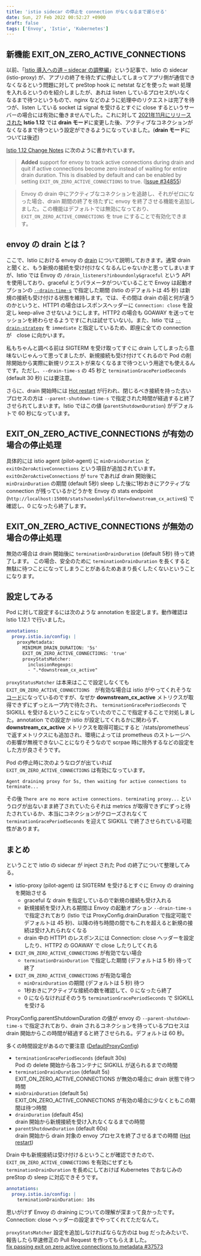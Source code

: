 ```yaml
---
title: 'istio sidecar の停止を connection がなくなるまで遅らせる'
date: Sun, 27 Feb 2022 00:52:27 +0900
draft: false
tags: ['Envoy', 'Istio', 'Kubernetes']
---
```


新機能 EXIT\_ON\_ZERO\_ACTIVE\_CONNECTIONS
---------------------------------------

以前、「[Istio 導入への道 – sidecar の調整編](/2020/03/istio-part12/)」という記事で、Istio の sidecar (istio-proxy) が、アプリの終了を待たずに停止してしまってアプリ側が通信できなくなるという問題に対して preStop hook に netstat などを使った wait 処理を入れるというのを紹介しましたが、あれは listen しているプロセスがいなくなるまで待つというもので、nginx などのように処理中のリクエストは完了を待つが、listen している socket は signal を受けるとすぐに close するというサーバーの場合には有効に働きませんでした。これに対して [2021年11月にリリースされた](https://istio.io/latest/news/releases/1.12.x/announcing-1.12/) **Istio 1.12** では **drain モード**に変更した後、アクティブなコネクションがなくなるまで待つという設定ができるようになっていました。(**drain モード**については後述)

[Istio 1.12 Change Notes](https://istio.io/latest/news/releases/1.12.x/announcing-1.12/change-notes/) に次のように書かれています。

> **Added** support for envoy to track active connections during drain and quit if active connections become zero instead of waiting for entire drain duration. This is disabled by default and can be enabled by setting `EXIT_ON_ZERO_ACTIVE_CONNECTIONS` to true. ([Issue #34855](https://github.com/istio/istio/issues/34855))

> Envoy の drain 中にアクティブなコネクションを追跡し、それがゼロになった場合、drain 期間の終了を待たずに envoy を終了させる機能を追加しました。この機能はデフォルトでは無効になっており、`EXIT_ON_ZERO_ACTIVE_CONNECTIONS` を true にすることで有効化できます。

envoy の drain とは？
-----------------

ここで、Istio における envoy の [drain](https://www.envoyproxy.io/docs/envoy/v1.20.1/intro/arch_overview/operations/draining.html) について説明しておきます。通常 drain と聞くと、もう新規の接続を受け付けなくなるんじゃないかと思ってしまいますが、Istio では Envoy の `/drain_listeners?inboundonly&graceful` という API を使用しており、graceful とうパラメータがついていることで Envoy は起動オプションの [`--drain-time-s`](https://www.envoyproxy.io/docs/envoy/v1.20.1/operations/cli#cmdoption-drain-time-s) で指定した期間 (Istio のデフォルトは 45 秒) は新規の接続も受け付ける状態を維持します。では、その間は drain の前と何が違うのかというと、HTTP1 の場合はレスポンスヘッダーに `Connection: close` を設定し keep-alive させないようにします。HTTP2 の場合も GOAWAY を送ってセッションを終わらせるようです(これは試せていない)。また、Istio では [`--drain-strategy`](https://www.envoyproxy.io/docs/envoy/v1.20.1/operations/cli#cmdoption-drain-strategy) を `immediate` と指定しているため、即座に全ての connection が　close に向かいます。

私もちゃんと調べる前は SIGTERM を受け取ってすぐに drain してしまったら意味ないじゃんって思ってましたが、新規接続も受け付けてくれるので Pod の削除開始から実際に新規リクエストが来なくなるまで待つという用途でも使えるんです。ただし、`--drain-time-s` の 45 秒と `terminationGracePeriodSeconds` (default 30 秒) には要注意。

さらに、drain 開始時には [Hot restart](https://www.envoyproxy.io/docs/envoy/v1.20.1/intro/arch_overview/operations/hot_restart#arch-overview-hot-restart) が行われ、閉じるべき接続を持った古いプロセスの方は `--parent-shutdown-time-s` で指定された時間が経過すると終了させられてしまいます。Istio ではこの値 (`parentShutdownDuration`) がデフォルトで 60 秒になっています。

EXIT\_ON\_ZERO\_ACTIVE\_CONNECTIONS が有効の場合の停止処理
-----------------------------------------------

具体的には istio agent (pilot-agent) に `minDrainDuration` と `exitOnZeroActiveConnections` という項目が追加されています。`exitOnZeroActiveConnections` が `ture` であれば drain 開始後に `minDrainDuration` の期間 (default 5秒) sleep した後に1秒おきにアクティブな connection が残っているかどうかを Envoy の stats endpoint (`http://localhost:15000/stats?usedonly&filter=downstream_cx_active$`) で確認し、0 になったら終了します。

EXIT\_ON\_ZERO\_ACTIVE\_CONNECTIONS が無効の場合の停止処理
-----------------------------------------------

無効の場合は drain 開始後に `terminationDrainDuration` (default 5秒) 待って終了します。 この場合、安全のために `terminationDrainDuration` を長くすると無駄に待つことになってしまうことがあるためあまり長くしたくないということになります。

設定してみる
------

Pod に対して設定するには次のような annotation を設定します。動作確認は Istio 1.12.1 で行いました。

```yaml
annotations:
  proxy.istio.io/config: |
    proxyMetadata:
      MINIMUM_DRAIN_DURATION: '5s'
      EXIT_ON_ZERO_ACTIVE_CONNECTIONS: 'true'
      proxyStatsMatcher:
        inclusionRegexps:
        - ".*downstream_cx_active"
```

`proxyStatusMatcher` は本来はここで設定しなくても `EXIT_ON_ZERO_ACTIVE_CONNECTIONS`　が有効な場合は istio がやってくれそうな[コード](https://github.com/istio/istio/pull/36089/files)になっているのですが、なぜか **downstream\_cx\_active** メトリクスが取得できずにずっとループ内で待たされ、 `terminationGracePeriodSeconds` で SIGKILL を受けるということになっていたのでここで指定することで対処しました。annotation での設定か istio が設定してくれるかに関わらず、**downstream\_cx\_active** メトリクスを取得可能にすると \`/stats/prometheus\` で返すメトリクスにも追加され、環境によっては prometheus のストレージへの影響が無視できないことになりそうなので scrpae 時に除外するなどの設定をした方が良さそうです。

Pod の停止時に次のようなログが出ていれば `EXIT_ON_ZERO_ACTIVE_CONNECTIONS` は有効になっています。

```
Agent draining proxy for 5s, then waiting for active connections to terminate...
```

その後 `There are no more active connections. terminating proxy...` というログが出ないまま終了されていたらそれは metrics が取得できずにずっと待たされているか、本当にコネクションがクローズされなくて `terminationGracePeriodSeconds` を迎えて SIGKILL で終了させられている可能性があります。

まとめ
---

ということで istio の sidecar が inject された Pod の終了について整理してみる。

*   istio-proxy (pilot-agent) は SIGTERM を受けるとすぐに Envoy の draining を開始させる
    *   graceful な drain を指定しているので新規の接続も受け入れる
    *   新規接続を受け入れる期間は Envoy の起動オプション `--drain-time-s` で指定されており (Istio では ProxyConfig.drainDuration で指定可能でデフォルトは 45 秒)、以降の待ち時間の間でもこれを超えると新規の接続は受け入れられなくなる
    *   drain 中の HTTP1 のレスポンスには Connection: close ヘッダーを設定したり、HTTP2 の GOAWAY で close したりしてくれる
*   `EXIT_ON_ZERO_ACTIVE_CONNECTIONS` が有効でない場合
    *   `terminationDrainDuration` で指定した期間 (デフォルトは 5 秒) 待って終了
*   `EXIT_ON_ZERO_ACTIVE_CONNECTIONS` が有効な場合
    *   `minDrainDuration` の期間 (デフォルトは 5 秒) 待つ
    *   1秒おきにアクティブな接続の数を確認して、0 になったら終了
    *   0 にならなければそのうち `terminationGracePeriodSeconds` で SIGKILL を受ける

ProxyConfig.parentShutdownDuration の値が envoy の `--parent-shutdown-time-s` で指定されており、drain されるコネクションを持っているプロセスは drain 開始からこの時間が経過すると終了させられる。デフォルトは 60 秒。

多くの時間設定があるので要注意 ([DefaultProxyConfig](https://github.com/istio/istio/blob/1.12.1/pkg/config/mesh/mesh.go#L44-L46))

*   `terminationGracePeriodSeconds` (default 30s)  
    Pod の delete 開始から各コンテナに SIGKILL が送られるまでの時間
*   `terminationDrainDuration` (default 5s)  
    EXIT\_ON\_ZERO\_ACTIVE\_CONNECTIONS が無効の場合に drain 状態で待つ時間
*   `minDrainDuration` (default 5s)  
    EXIT\_ON\_ZERO\_ACTIVE\_CONNECTIONS が有効の場合に少なくともこの期間は待つ時間
*   `drainDuration` (default 45s)  
    drain 開始から新規接続を受け入れなくなるまでの時間
*   `parentShutdownDuration` (default 60s)  
    drain 開始から drain 対象の envoy プロセスを終了させるまでの時間 ([Hot restart](https://www.envoyproxy.io/docs/envoy/v1.20.1/intro/arch_overview/operations/hot_restart#arch-overview-hot-restart))

Drain 中も新規接続は受け付けるということが確認できたので、`EXIT_ON_ZERO_ACTIVE_CONNECTIONS` を有効にせずとも `terminationDrainDuration` を長めにしておけば Kubernetes でおなじみの preStop の sleep に対応できそうです。

```yaml
annotations:
  proxy.istio.io/config: |
    terminationDrainDuration: 10s
```

思いがけず Envoy の draining についての理解が深まって良かったです。Connection: close ヘッダーの設定までやってくれてただなんて。

`proxyStatsMatcher` 設定を追加しなければならな方のは bug だったみたいで、報告したら早速修正の Pull Request を作ってもらえました。  
[fix passing exit on zero active connections to metadata #37573](https://github.com/istio/istio/pull/37573)
